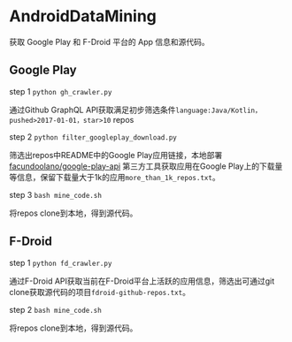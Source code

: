 # AndroidDataMining

获取 Google Play 和 F-Droid 平台的 App 信息和源代码。

## Google Play

step 1 `python gh_crawler.py`

通过Github GraphQL API获取满足初步筛选条件`language:Java/Kotlin，pushed>2017-01-01，star>10` repos

step 2 `python filter_googleplay_download.py`

筛选出repos中README中的Google Play应用链接，本地部署 [facundoolano/google-play-api](https://github.com/facundoolano/google-play-api) 第三方工具获取应用在Google Play上的下载量等信息，保留下载量大于1k的应用`more_than_1k_repos.txt`。

step 3 `bash mine_code.sh`

将repos clone到本地，得到源代码。

## F-Droid

step 1 `python fd_crawler.py`

通过F-Droid API获取当前在F-Droid平台上活跃的应用信息，筛选出可通过git clone获取源代码的项目`fdroid-github-repos.txt`。

step 2 `bash mine_code.sh`

将repos clone到本地，得到源代码。
